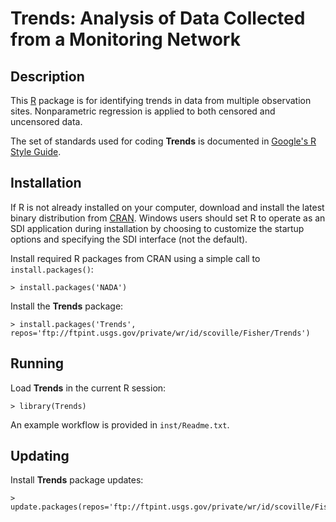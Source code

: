 Trends: Analysis of Data Collected from a Monitoring Network
============================================================

Description
-----------

This [R](http://www.r-project.org/ "R") package
is for identifying trends in data from multiple observation sites.
Nonparametric regression is applied to both censored and uncensored data.

The set of standards used for coding **Trends** is documented in
[Google's R Style Guide](http://google-styleguide.googlecode.com/svn/trunk/google-r-style.html "Google's R Style Guide").

Installation
------------

If R is not already installed on your
computer, download and install the latest binary distribution from
[CRAN](http://cran.r-project.org/ "The Comprehensive R Archive Network").
Windows users should set R to operate as an SDI application during installation
by choosing to customize the startup options and specifying the SDI interface
(not the default).

Install required R packages from CRAN using a simple call to
`install.packages()`:

    > install.packages('NADA')

Install the **Trends** package:

    > install.packages('Trends', repos='ftp://ftpint.usgs.gov/private/wr/id/scoville/Fisher/Trends')

Running
-------

Load **Trends** in the current R session:

    > library(Trends)

An example workflow is provided in `inst/Readme.txt`.

Updating
--------

Install **Trends** package updates:

    > update.packages(repos='ftp://ftpint.usgs.gov/private/wr/id/scoville/Fisher/Trends')
